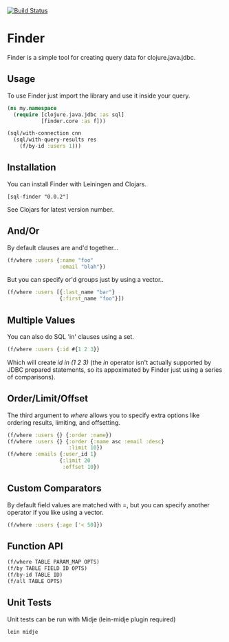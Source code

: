 
[![Build Status](https://secure.travis-ci.org/rodnaph/finder.png?branch=master)](http://travis-ci.org/rodnaph/finder)

Finder
======

Finder is a simple tool for creating query data for clojure.java.jdbc.

Usage
-----

To use Finder just import the library and use it inside your query.

```clojure
(ns my.namespace
  (require [clojure.java.jdbc :as sql]
           [finder.core :as f]))

(sql/with-connection cnn
  (sql/with-query-results res
    (f/by-id :users 1)))
```

Installation
------------

You can install Finder with Leiningen and Clojars.

```
[sql-finder "0.0.2"]
```

See Clojars for latest version number.

And/Or
------

By default clauses are and'd together...

```clojure
(f/where :users {:name "foo"
                 :email "blah"})
```

But you can specify or'd groups just by using a vector..

```clojure
(f/where :users [{:last_name "bar"}
                 {:first_name "foo"}])
```

Multiple Values
---------------

You can also do SQL 'in' clauses using a set.

```clojure
(f/where :users {:id #{1 2 3}}
```

Which will create _id in (1 2 3)_ (the _in_ operator isn't actually
supported by JDBC prepared statements, so its appoximated by Finder
just using a series of comparisons).

Order/Limit/Offset
------------------

The third argument to _where_ allows you to specify extra options
like ordering results, limiting, and offsetting.

```clojure
(f/where :users {} {:order :name})
(f/where :users {} {:order {:name asc :email :desc}
                    :limit 10})
(f/where :emails {:user_id 1}
                 {:limit 20
                  :offset 10})
```

Custom Comparators
------------------

By default field values are matched with =, but you can specify
another operator if you like using a vector.

```clojure
(f/where :users {:age ['< 50]})
```

Function API
------------

```clojure
(f/where TABLE PARAM_MAP OPTS)
(f/by TABLE FIELD ID OPTS)
(f/by-id TABLE ID)
(f/all TABLE OPTS)
```

Unit Tests
----------

Unit tests can be run with Midje (lein-midje plugin required)

```
lein midje
```

